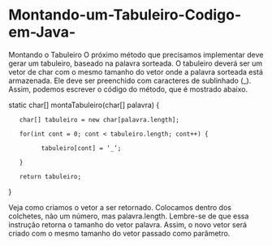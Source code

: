 # Montando-um-Tabuleiro-Codigo-em-Java-

Montando o Tabuleiro
O próximo método que precisamos implementar deve gerar um tabuleiro, baseado na palavra sorteada.  O tabuleiro deverá ser um vetor de char com o mesmo tamanho do vetor onde a palavra sorteada está armazenada. Ele deve ser preenchido com caracteres de sublinhado (_). Assim, podemos escrever o código do método, que é mostrado abaixo.



static char[] montaTabuleiro(char[] palavra) {

       char[] tabuleiro = new char[palavra.length];

       for(int cont = 0; cont < tabuleiro.length; cont++) {

             tabuleiro[cont] = ‘_’;

       }

       return tabuleiro;

}


Veja como criamos o vetor a ser retornado. Colocamos dentro dos colchetes, não um número, mas palavra.length. Lembre-se de que essa instrução retorna o tamanho do vetor palavra. Assim, o novo vetor será criado com o mesmo tamanho do vetor passado como parâmetro.

